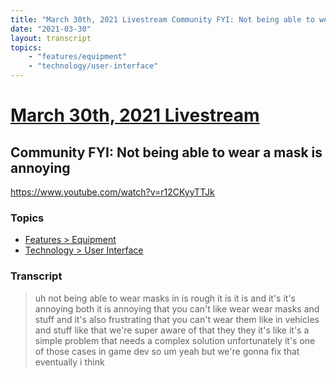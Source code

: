 ```yaml
---
title: "March 30th, 2021 Livestream Community FYI: Not being able to wear a mask is annoying"
date: "2021-03-30"
layout: transcript
topics:
    - "features/equipment"
    - "technology/user-interface"
---
```

# [March 30th, 2021 Livestream](../2021-03-30.md)
## Community FYI: Not being able to wear a mask is annoying
https://www.youtube.com/watch?v=r12CKyyTTJk

### Topics
* [Features > Equipment](../topics/features/equipment.md)
* [Technology > User Interface](../topics/technology/user-interface.md)

### Transcript

> uh not being able to wear masks in is rough it is it is and it's it's annoying both it is annoying that you can't like wear wear masks and stuff and it's also frustrating that you can't wear them like in vehicles and stuff like that we're super aware of that they they it's like it's a simple problem that needs a complex solution unfortunately it's one of those cases in game dev so um yeah but we're gonna fix that eventually i think
